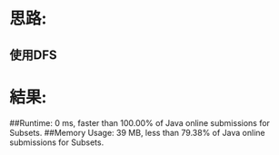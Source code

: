 # 思路: 
## 使用DFS
# 結果:
##Runtime: 0 ms, faster than 100.00% of Java online submissions for Subsets.
##Memory Usage: 39 MB, less than 79.38% of Java online submissions for Subsets.